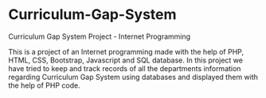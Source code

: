 # Curriculum-Gap-System
Curriculum Gap System Project - Internet Programming

This is a project of an Internet programming made with the help of PHP, HTML, CSS, Bootstrap, Javascript and SQL database.
In this project we have tried to keep and track records of all the departments information regarding Curriculum Gap System using databases and displayed them with the help of
PHP code.
